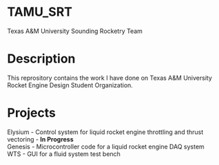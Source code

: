 # TAMU_SRT
Texas A&amp;M University Sounding Rocketry Team

# Description
This reprository contains the work I have done on Texas A&M University Rocket Engine Design Student Organization.

# Projects
Elysium - Control system for liquid rocket engine throttling and thrust vectoring - __In Progress__\
Genesis - Microcontroller code for a liquid rocket engine DAQ system\
WTS - GUI for a fluid system test bench
